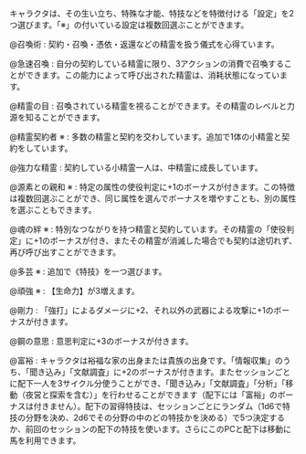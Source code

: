 キャラクタは、その生い立ち、特殊な才能、特技などを特徴付ける「設定」を2つ選びます。「※」の付いている設定は複数回選ぶことができます。

@召喚術 : 契約・召喚・憑依・返還などの精霊を扱う儀式を心得ています。

@急速召喚 : 自分の契約している精霊に限り、3アクションの消費で召喚することができます。この能力によって呼び出された精霊は、消耗状態になっています。

@精霊の目 : 召喚されている精霊を視ることができます。その精霊のレベルと力源を知ることができます。

@精霊契約者 ※ : 多数の精霊と契約を交わしています。追加で1体の小精霊と契約をしています。

@強力な精霊 : 契約している小精霊一人は、中精霊に成長しています。

@源素との親和 ※ : 特定の属性の使役判定に+1のボーナスが付きます。この特徴は複数回選ぶことができ、同じ属性を選んでボーナスを増やすことも、別の属性を選ぶこともできます。

@魂の絆 ※ : 特別なつながりを持つ精霊と契約しています。その精霊の「使役判定」に+1のボーナスが付き、またその精霊が消滅した場合でも契約は途切れず、再び呼び出すことができます。

@多芸 ※ : 追加で《特技》を一つ選びます。

@頑強 ※ : 【生命力】が3増えます。

@剛力 : 「強打」によるダメージに+2、それ以外の武器による攻撃に+1のボーナスが付きます。

@鋼の意思 : 意思判定に+3のボーナスが付きます。

@富裕 : キャラクタは裕福な家の出身または貴族の出身です。「情報収集」のうち、「聞き込み」「文献調査」に+2のボーナスが付きます。またセッションごとに配下一人を3サイクル分使うことができ、「聞き込み」「文献調査」「分析」「移動（夜営と探索を含む）」を行わせることができます（配下には「富裕」のボーナスは付きません）。配下の習得特技は、セッションごとにランダム（1d6で特技の分野を決め、2d6でその分野の中のどの特技かを決める）で5つ決定するか、前回のセッションの配下の特技を使います。さらにこのPCと配下は移動に馬を利用できます。
